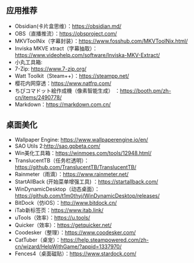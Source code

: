 ## 应用推荐
+ Obsidian(卡片盒思维）：https://obsidian.md/
+ OBS（直播推流）：https://obsproject.com/
+ MKVToolNix（字幕封装）：https://www.fosshub.com/MKVToolNix.html/
+ Inviska MKVE xtract（字幕抽取）：https://www.videohelp.com/software/Inviska-MKV-Extract/
+ 小丸工具箱: 
+ 7-Zip: https://www.7-zip.org/
+ Watt Toolkit（Steam++）：https://steampp.net/
+ 樱花内网穿透：https://www.natfrp.com/
+ ちびコマドット絵作成機（像素智能生成） ：https://booth.pm/zh-cn/items/2490778/
+ Markdown：https://markdown.com.cn/
## 桌面美化
+ Wallpaper Engine: https://www.wallpaperengine.io/en/
+ SAO Utils 2:http://sao.gpbeta.com/
+ Win美化工具箱：https://winmoes.com/tools/12948.html/
+ TranslucentTB（任务栏透明）：https://github.com/TranslucentTB/TranslucentTB/
+ Rainmeter（雨滴）：https://www.rainmeter.net/
+ StartAllBack (开始菜单增强工具) ：https://startallback.com/
+ WinDynamicDesktop（动态桌面）：https://github.com/t1m0thyj/WinDynamicDesktop/releases/
+ BitDock（仿iOS）：http://www.bitdock.cn/
+ iTab新标签页：https://www.itab.link/
+ uTools（效率）：https://u.tools/
+ Quicker（效率）：https://getquicker.net/
+ Coodesker（整理）：https://www.coodesker.com/
+ CatTuber（桌宠）：https://help.steampowered.com/zh-cn/wizard/HelpWithGame/?appid=1337970/
+ Fences4（桌面磁贴）：https://www.stardock.com/

